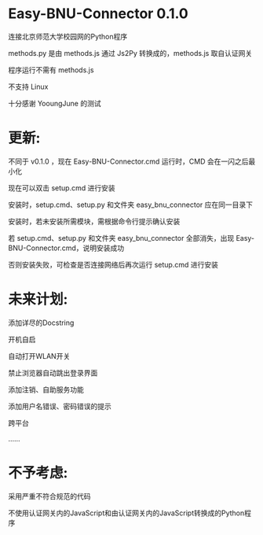 # Easy-BNU-Connector 0.1.0

连接北京师范大学校园网的Python程序

methods.py 是由 methods.js 通过 Js2Py 转换成的，methods.js 取自认证网关

程序运行不需有 methods.js

不支持 Linux


十分感谢 YooungJune 的测试


# 更新:

不同于 v0.1.0 ，现在 Easy-BNU-Connector.cmd 运行时，CMD 会在一闪之后最小化

现在可以双击 setup.cmd 进行安装

安装时，setup.cmd、setup.py 和文件夹 easy_bnu_connector 应在同一目录下

安装时，若未安装所需模块，需根据命令行提示确认安装

若 setup.cmd、setup.py 和文件夹 easy_bnu_connector 全部消失，出现 Easy-BNU-Connector.cmd，说明安装成功

否则安装失败，可检查是否连接网络后再次运行 setup.cmd 进行安装


# 未来计划:

添加详尽的Docstring

开机自启

自动打开WLAN开关

禁止浏览器自动跳出登录界面

添加注销、自助服务功能

添加用户名错误、密码错误的提示

跨平台

……


# 不予考虑:

采用严重不符合规范的代码

不使用认证网关内的JavaScript和由认证网关内的JavaScript转换成的Python程序

